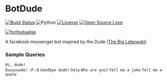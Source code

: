 # BotDude
[![Build Status](https://travis-ci.org/manparvesh/BotDude.png)](https://travis-ci.org/manparvesh/BotDude) 
![Python](https://img.shields.io/badge/python-2.7-blue.svg) 
[![License](https://img.shields.io/badge/license-MIT-blue.svg)](https://raw.githubusercontent.com/swapagarwal/JARVIS-on-Messenger/master/LICENSE) 
[![Open Source Love](https://badges.frapsoft.com/os/v1/open-source.png?v=103)](https://github.com/manparvesh/BotDude/) 

[![forthebadge](http://forthebadge.com/badges/built-with-swag.svg)](http://forthebadge.com)


A facebook messenger bot inspired by the Dude ([The Big Lebowski](http://www.imdb.com/title/tt0118715/))

### Sample Queries

`Hi, dude!`  
`Duuuuuude!`
`:P`
`:D`
`Goodbye dude!`
`help`
`Who are you?`
`Tell me a joke`
`Tell me a quote`
